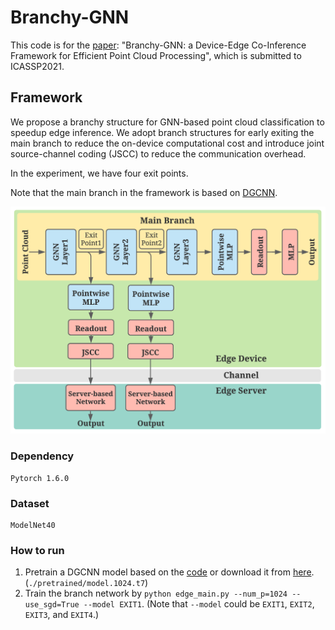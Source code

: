 # Branchy-GNN

This code is for the [paper](https://arxiv.org/abs/2006.02166): "Branchy-GNN: a Device-Edge Co-Inference Framework for Efficient Point Cloud Processing", which is submitted to ICASSP2021.



## Framework

We propose a branchy structure for GNN-based point cloud classification to speedup edge inference. We adopt branch structures for early exiting the main branch to reduce the on-device computational cost and introduce joint source-channel coding (JSCC) to reduce the communication overhead.

In the experiment, we have four exit points.

Note that the main branch in the framework is based on [DGCNN](https://github.com/WangYueFt/dgcnn).

<img src="./Branchy_GNN_Framework.png" width="800px" />




### Dependency

```
Pytorch 1.6.0
```



### Dataset

```
ModelNet40
```





### How to run

1. Pretrain a DGCNN model based on the [code](https://github.com/WangYueFt/dgcnn/tree/master/pytorch) or download it from [here](https://github.com/WangYueFt/dgcnn/tree/master/pytorch/pretrained). (``./pretrained/model.1024.t7``)
2. Train the branch network by ``python edge_main.py --num_p=1024 --use_sgd=True --model EXIT1``. (Note that ``--model`` could be ``EXIT1``, ``EXIT2``, ``EXIT3``, and ``EXIT4``.)

